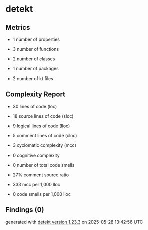 # detekt

## Metrics

* 1 number of properties

* 3 number of functions

* 2 number of classes

* 1 number of packages

* 2 number of kt files

## Complexity Report

* 30 lines of code (loc)

* 18 source lines of code (sloc)

* 9 logical lines of code (lloc)

* 5 comment lines of code (cloc)

* 3 cyclomatic complexity (mcc)

* 0 cognitive complexity

* 0 number of total code smells

* 27% comment source ratio

* 333 mcc per 1,000 lloc

* 0 code smells per 1,000 lloc

## Findings (0)

generated with [detekt version 1.23.3](https://detekt.dev/) on 2025-05-28 13:42:56 UTC
